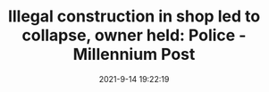 ---
"title": "Illegal construction in shop led to collapse, owner held: Police - Millennium Post"
"date": "2021-9-14 19:22:19"
"feed_name": "GOOGLENEWS"
"feed_website": "https://news.google.com/search?q=drilling%2Bincident&hl=en-US&gl=US&ceid=US:en"
"feed_rss": "https://news.google.com/rss/search?q=drilling%2Bincident&hl=en-US&gl=US&ceid=US:en"
"link": "http://www.millenniumpost.in/delhi/illegal-construction-in-shop-led-to-collapse-owner-held-police-453069"
"file": "_posts/2021-1-1-330ada363ed852f1d273d4d0c4730860ba41a663.md"
"accident": "0"
"drilling": "0"
---